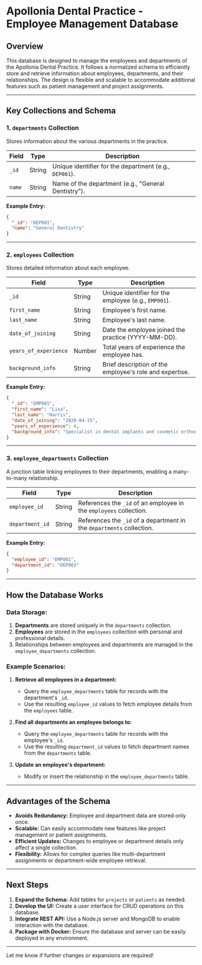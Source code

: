 # Apollonia Dental Practice - Employee Management Database

## **Overview**

This database is designed to manage the employees and departments of the Apollonia Dental Practice. It follows a normalized schema to efficiently store and retrieve information about employees, departments, and their relationships. The design is flexible and scalable to accommodate additional features such as patient management and project assignments.

---

## **Key Collections and Schema**

### 1. **`departments` Collection**

Stores information about the various departments in the practice.

| Field  | Type   | Description                                            |
| ------ | ------ | ------------------------------------------------------ |
| `_id`  | String | Unique identifier for the department (e.g., `DEP001`). |
| `name` | String | Name of the department (e.g., "General Dentistry").    |

**Example Entry:**

```json
{
  "_id": "DEP001",
  "name": "General Dentistry"
}
```

---

### 2. **`employees` Collection**

Stores detailed information about each employee.

| Field                 | Type   | Description                                             |
| --------------------- | ------ | ------------------------------------------------------- |
| `_id`                 | String | Unique identifier for the employee (e.g., `EMP001`).    |
| `first_name`          | String | Employee's first name.                                  |
| `last_name`           | String | Employee's last name.                                   |
| `date_of_joining`     | String | Date the employee joined the practice (YYYY-MM-DD).     |
| `years_of_experience` | Number | Total years of experience the employee has.             |
| `background_info`     | String | Brief description of the employee's role and expertise. |

**Example Entry:**

```json
{
  "_id": "EMP001",
  "first_name": "Lisa",
  "last_name": "Harris",
  "date_of_joining": "2020-04-15",
  "years_of_experience": 4,
  "background_info": "Specialist in dental implants and cosmetic orthodontics."
}
```

---

### 3. **`employee_departments` Collection**

A junction table linking employees to their departments, enabling a many-to-many relationship.

| Field           | Type   | Description                                                           |
| --------------- | ------ | --------------------------------------------------------------------- |
| `employee_id`   | String | References the `_id` of an employee in the `employees` collection.    |
| `department_id` | String | References the `_id` of a department in the `departments` collection. |

**Example Entry:**

```json
{
  "employee_id": "EMP001",
  "department_id": "DEP003"
}
```

---

## **How the Database Works**

### **Data Storage:**

1. **Departments** are stored uniquely in the `departments` collection.
2. **Employees** are stored in the `employees` collection with personal and professional details.
3. Relationships between employees and departments are managed in the `employee_departments` collection.

### **Example Scenarios:**

1. **Retrieve all employees in a department:**

   - Query the `employee_departments` table for records with the department's `_id`.
   - Use the resulting `employee_id` values to fetch employee details from the `employees` table.

2. **Find all departments an employee belongs to:**

   - Query the `employee_departments` table for records with the employee's `_id`.
   - Use the resulting `department_id` values to fetch department names from the `departments` table.

3. **Update an employee's department:**
   - Modify or insert the relationship in the `employee_departments` table.

---

## **Advantages of the Schema**

- **Avoids Redundancy:** Employee and department data are stored only once.
- **Scalable:** Can easily accommodate new features like project management or patient assignments.
- **Efficient Updates:** Changes to employee or department details only affect a single collection.
- **Flexibility:** Allows for complex queries like multi-department assignments or department-wide employee retrieval.

---

## **Next Steps**

1. **Expand the Schema:** Add tables for `projects` or `patients` as needed.
2. **Develop the UI:** Create a user interface for CRUD operations on this database.
3. **Integrate REST API:** Use a Node.js server and MongoDB to enable interaction with the database.
4. **Package with Docker:** Ensure the database and server can be easily deployed in any environment.

---

Let me know if further changes or expansions are required!
